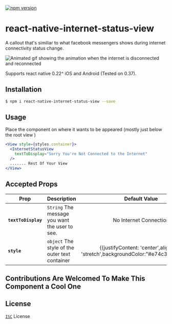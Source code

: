 
[![npm version](https://badge.fury.io/js/react-native-internet-status-view.svg)](https://badge.fury.io/js/react-native-internet-status-view)

# react-native-internet-status-view
A callout that's similiar to what facebook messengers shows during internet connectivity status change.


![Animated gif showing the animation when the internet is disconnected and reconnected ](https://raw.githubusercontent.com/ismdcf/react-native-internet-status-view/master/misc/internet_status_view.gif)

Supports react native 0.22^  iOS and Android (Tested on 0.37).

## Installation

```bash
$ npm i react-native-internet-status-view --save
```

## Usage

Place the component on where it wants to be appeared (mostly just below the root view )

```jsx
<View style={styles.container}>
  <InternetStatusView
    textToDisplay="Sorry You're Not Connected to the Internet"
  />
  ....... Rest Of Your View
</View>
```

## Accepted Props

| Prop | Description | Default Value |
|---|:---|:---:|
|**`textToDisplay`**| `String` The message you want the user to see. | No Internet Connection |
|**`style`**| `object` The style of the outer text container | {{justifyContent: 'center',alignSelf: 'stretch',backgroundColor:"#e74c3c",height:25}}  |

## Contributions Are Welcomed To Make This Component a Cool One 

## License

[`ISC`](http://opensource.org/licenses/ISC) License
